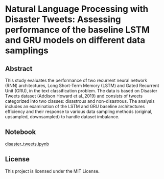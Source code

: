 # Natural Language Processing with Disaster Tweets:  Assessing performance of the baseline LSTM and GRU models on different data samplings

## Abstract
This study evaluates the performance of two recurrent neural network (RNN) architectures, Long Short-Term Memory (LSTM) and Gated Recurrent Unit (GRU), in the text classification problem. The data is based on Disaster Tweets dataset (Addison Howard et al.,2019) and consists of tweets categorized into two classes: disastrous and non-disastrous. The analysis includes an examination of the LSTM and GRU baseline architectures efficiency and their response to various data sampling methods (original, upsampled, downsampled) to handle dataset imbalance.

## Notebook
[disaster_tweets.ipynb](disaster_tweets.ipynb)

## License
This project is licensed under the MIT License.
